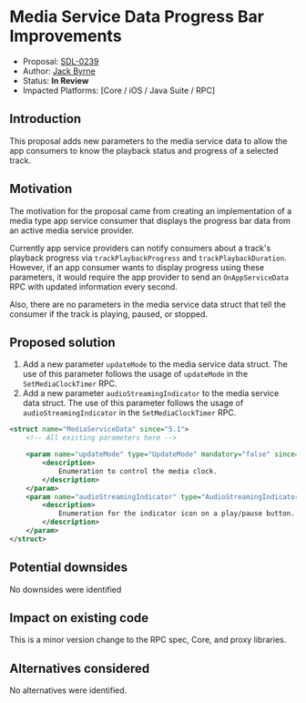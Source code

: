 # Media Service Data Progress Bar Improvements

* Proposal: [SDL-0239](0239-media-service-data-progress-bar-improvements.md)
* Author: [Jack Byrne](https://github.com/jacklivio)
* Status: **In Review**
* Impacted Platforms: [Core / iOS / Java Suite / RPC]

## Introduction

This proposal adds new parameters to the media service data to allow the app consumers to know the playback status and progress of a selected track.

## Motivation

The motivation for the proposal came from creating an implementation of a media type app service consumer that displays the progress bar data from an active media service provider.

Currently app service providers can notify consumers about a track's playback progress via `trackPlaybackProgress` and `trackPlaybackDuration`. However, if an app consumer wants to display progress using these parameters, it would require the app provider to send an `OnAppServiceData` RPC with updated information every second.

Also, there are no parameters in the media service data struct that tell the consumer if the track is playing, paused, or stopped. 

## Proposed solution
1. Add a new parameter `updateMode` to the media service data struct. The use of this parameter follows the usage of `updateMode` in the `SetMediaClockTimer` RPC.
2. Add a new parameter `audioStreamingIndicator` to the media service data struct. The use of this parameter follows the usage of `audioStreamingIndicator` in the `SetMediaClockTimer` RPC.

```xml
<struct name="MediaServiceData" since="5.1">
    <!-- All existing parameters here -->

    <param name="updateMode" type="UpdateMode" mandatory="false" since="X.X">
        <description>
            Enumeration to control the media clock.
        </description>
    </param>
    <param name="audioStreamingIndicator" type="AudioStreamingIndicator" mandatory="false" since="X.X">
        <description>
            Enumeration for the indicator icon on a play/pause button. see AudioStreamingIndicator.
        </description>
    </param>
</struct>
```

## Potential downsides
No downsides were identified

## Impact on existing code
This is a minor version change to the RPC spec, Core, and proxy libraries.

## Alternatives considered
No alternatives were identified.
